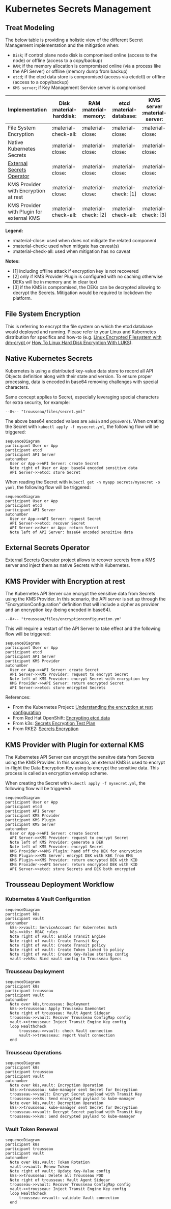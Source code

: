 # Kubernetes Secrets Management

## Treat Modeling 

The below table is providing a holistic view of the different Secret Management implementation and the mitigation when:

- ```Disk```; if control plane node disk is compromised online (access to the node) or offline (access to a copy/backup)
- ```RAM```; if the memory allocation is compromised online (via a process like the API Server) or offline (memory dump from backup)
- ```etcd```; if the etcd data store is compromised (access via etcdctl) or offline (access to a copy/backup)
- ```KMS server```; if Key Management Service server is compromised 
                                          
| Implementation | Disk :material-harddisk: | RAM :material-memory: | etcd :material-database: | KMS server :material-server: |
|--------------------------------------------|------|-----|------|------------| 
| File System Encryption                     | :material-check-all: | :material-close: | :material-close: | :material-close: |
| Native Kubernetes Secrets                  | :material-close: | :material-close: | :material-close: | :material-close: |
| [External Secrets Operator](https://external-secrets.io/) | :material-close: | :material-close: | :material-close: | :material-close: |
| KMS Provider with Encryption at rest       | :material-close: | :material-close: | :material-check: [1] | :material-close: |
| KMS Provider with Plugin for external KMS  | :material-check-all: | :material-check: [2] | :material-check-all: | :material-check: [3] |

**Legend:**

- :material-close: used when does not mitigate the related component
- :material-check: used when mitigate has caveat(s)
- :material-check-all: used when mitigation has no caveat


**Notes:**

- [1] including offline attack if encryption key is not recovered 
- [2] only if KMS Provider Plugin is configured with no caching otherwise DEKs will be in memory and in clear text
- [3] if the KMS is compromised, the DEKs can be decrypted allowing to decrypt the Secrets. Mitigation would be required to lockdown the platform.

## File System Encryption

This is referring to encrypt the file system on which the etcd database would deployed and running. Please refer to your Linux and Kubernetes distribution for specifics and how-to (e.g. [Linux Encrypted Filesystem with dm-crypt
](https://wiki.centos.org/HowTos/EncryptedFilesystem) or [How To Linux Hard Disk Encryption With LUKS](https://www.cyberciti.biz/security/howto-linux-hard-disk-encryption-with-luks-cryptsetup-command/)).

## Native Kubernetes Secrets

Kubernetes is using a distributed key-value data store to record all API Objects definition along with their state and version. To ensure proper processing, data is encoded in base64 removing challenges with special characters.  

Same concept applies to Secret, especially leveraging special characters for extra security, for example:

``` title="secret.yml"
--8<-- "trousseau/files/secret.yml"
```

The above base64 encoded values are ```admin``` and ```p@ssw0rd$```. When creating the Secret with ```kubectl apply -f mysecret.yml```, the following flow will be triggered: 

```mermaid
sequenceDiagram
participant User or App
participant etcd
participant API Server
autonumber
  User or App->>API Server: create Secret
  Note right of User or App: base64 encoded sensitive data
  API Server->>etcd: store Secret
```

When reading the Secret with ```kubectl get -n myapp secrets/mysecret -o yaml```, the following flow will be triggered:  

```mermaid
sequenceDiagram
participant User or App
participant etcd
participant API Server
autonumber
  User or App->>API Server: request Secret
  API Server->>etcd: recover Secret
  API Server->>User or App: return Secret
  Note left of API Server: base64 encoded sensitive data
```

## External Secrets Operator

[External Secrets Operator](https://external-secrets.io/) project allows to recover secrets from a KMS server and inject them as native Secrets within Kubernetes.

## KMS Provider with Encryption at rest

The Kubernetes API Server can encrypt the sensitive data from Secrets using the KMS Provider. In this scenario, the API server is set up through the "EncryptionConfiguration" definition that will include a cipher as provider and an encryption key (being encoded in base64). 

``` title="secret.yml"
--8<-- "trousseau/files/encryptionconfiguration.ym"
```

This will require a restart of the API Server to take effect and the following flow will be triggered:

```mermaid
sequenceDiagram
participant User or App
participant etcd
participant API Server
participant KMS Provider
autonumber
  User or App->>API Server: create Secret
  API Server->>KMS Provider: request to encrypt Secret
  Note left of KMS Provider: encrypt Secret with encryption key
  KMS Provider->>API Server: return encrypted Secret
  API Server->>etcd: store encrypted Secrets 
```


References:

- From the Kubernetes Project: [Understanding the encryption at rest configuration](https://kubernetes.io/docs/tasks/administer-cluster/encrypt-data/#understanding-the-encryption-at-rest-configuration)
- From Red Hat OpenShift: [Encrypting etcd data](https://docs.openshift.com/container-platform/4.11/security/encrypting-etcd.html)
- From k3s: [Secrets Encryption Test Plan](https://github.com/k3s-io/k3s/wiki/Secrets-Encryption-Test-Plan)
- From RKE2: [Secrets Encryption](https://docs.rke2.io/security/secrets_encryption/) 

## KMS Provider with Plugin for external KMS

The Kubernetes API Server can encrypt the sensitve data from Secrets using the KMS Provider. In this scenario, an external KMS is used to encrypt in-flight the Data Encryption Key using to encrypt the sensitive data. This process is called an encryption envelop scheme.   

When creating the Secret with ```kubectl apply -f mysecret.yml```, the following flow will be triggered: 

```mermaid
sequenceDiagram
participant User or App
participant etcd
participant API Server
participant KMS Provider
participant KMS Plugin
participant KMS Server
autonumber
  User or App->>API Server: create Secret
  API Server->>KMS Provider: request to encrypt Secret
  Note left of KMS Provider: generate a DEK
  Note left of KMS Provider: encrypt Secret
  KMS Provider->>KMS Plugin: hand off the DEK for encryption
  KMS Plugin->>KMS Server: encrypt DEK with KEK from KMS
  KMS Plugin->>KMS Provider: return encrypted DEK with KID
  KMS Provider->>API Server: return encrypted DEK with KID
  API Server->>etcd: store Secrets and DEK both encrypted
```

## Trousseau Deployment Workflow 

### Kubernetes & Vault Configuration
```mermaid
sequenceDiagram
participant k8s
participant vault
autonumber
  k8s->>vault: ServiceAccount for Kubernetes Auth
  k8s->>k8s: RBAC rules
  Note right of vault: Enable Transit Engine
  Note right of vault: Create Transit Key
  Note right of vault: Create Transit policy
  Note right of vault: Create Token linked to policy
  Note right of vault: Create Key-Value storing config
  vault->>k8s: Bind vault config to Trousseau Specs
```

### Trousseau Deployment 
```mermaid
sequenceDiagram
participant k8s
participant trousseau
participant vault
autonumber
  Note over k8s,trousseau: Deployment
  k8s->>trousseau: Apply Trousseau DaemonSet
  Note right of trousseau: Vault Agent Sidecar
  trousseau->>vault: Recover Trousseau ConfigMap config
  vault->>trousseau: Inject Transit Engine Key config
  loop Healthcheck
      trousseau->>vault: check Vault connection
      vault->>trousseau: report Vault connection
  end
```

### Trousseau Operations
```mermaid
sequenceDiagram
participant k8s
participant trousseau
participant vault
autonumber
  Note over k8s,vault: Encryption Operation
  k8s->>trousseau: kube-manager sent Secret for Encryption
  trousseau->>vault: Encrypt Secret payload with Transit Key
  trousseau->>k8s: Send encrypted payload to kube-manager
  Note over k8s,vault: Decryption Operation
  k8s->>trousseau: kube-manager sent Secret for Decryption
  trousseau->>vault: Decrypt Secret payload with Transit Key
  trousseau->>k8s: Send decrypted payload to kube-manager
```

### Vault Token Renewal
```mermaid
sequenceDiagram
participant k8s
participant trousseau
participant vault
autonumber
  Note over k8s,vault: Token Rotation
  vault->>vault: Renew Token
  Note right of vault: Update Key-Value config
  k8s->>trousseau: Delete all Trousseau POD
  Note right of trousseau: Vault Agent Sidecar
  trousseau->>vault: Recover Trousseau ConfigMap config
  vault->>trousseau: Inject Transit Engine Key config
  loop Healthcheck
      trousseau->>vault: validate Vault connection
  end
```
